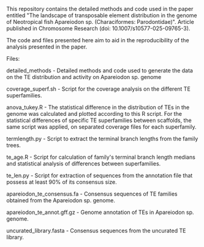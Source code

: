 This repository contains the detailed methods and code used in the paper entitled "The landscape of transposable element distribution in the genome of Neotropical fish Apareiodon sp. (Characiformes: Parodontidae)". Article published in Chromosome Research (doi: 10.1007/s10577-025-09765-3).

The code and files presented here aim to aid in the reproducibility of the analysis presented in the paper.


Files: 

detailed_methods - Detailed methods and code used to generate the data on the TE distribution and activity on Apareiodon sp. genome

coverage_superf.sh - Script for the coverage analysis on the different TE superfamilies.

anova_tukey.R - The statistical difference in the distribution of TEs in the genome was calculated and plotted according to this R script. For the statistical differences of specific TE superfamilies between scaffolds, the same script was applied, on separated coverage files for each superfamily.

termlength.py - Script to extract the terminal branch lengths from the family trees.

te_age.R - Script for calculation of family's terminal branch length medians and statistical analysis of differences between superfamilies.

te_len.py - Script for extraction of sequences from the annotation file that possess at least 90% of its consensus size. 

apareiodon_te_consensus.fa - Consensus sequences of TE families obtained from the Apareiodon sp. genome.

apareiodon_te_annot.gff.gz - Genome annotation of TEs in Apareiodon sp. genome.

uncurated_library.fasta - Consensus sequences from the uncurated TE library.
